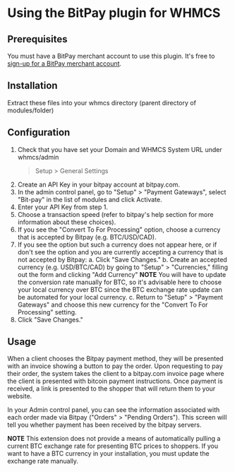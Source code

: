 # Using the BitPay plugin for WHMCS

## Prerequisites
You must have a BitPay merchant account to use this plugin.  It's free to [sign-up for a BitPay merchant account](https://bitpay.com/start).



## Installation

Extract these files into your whmcs directory (parent directory of
modules/folder)

## Configuration

1. Check that you have set your Domain and WHMCS System URL under whmcs/admin
   > Setup > General Settings
2. Create an API Key in your bitpay account at bitpay.com.
3. In the admin control panel, go to "Setup" > "Payment Gateways", select
   "Bit-pay" in the list of modules and click Activate.
4. Enter your API Key from step 1. 
5. Choose a transaction speed (refer to bitpay's help section for more
   information about these choices).
6. If you see the "Convert To For Processing" option, choose a currency that is
   accepted by Bitpay (e.g. BTC/USD/CAD).
7. If you see the option but such a currency does not appear here, or if don't
   see the option and you are currently accepting a currency that is not
   accepted by Bitpay:
   a. Click "Save Changes."
   b. Create an accepted currency (e.g. USD/BTC/CAD) by going to "Setup" >
      "Currencies," filling out the form and clicking "Add Currency" **NOTE**
      You will have to update the conversion rate manually for BTC, so it's
      advisable here to choose your local currency over BTC since the BTC
      exchange rate update can be automated for your local currency.
   c. Return to "Setup" > "Payment Gateways" and choose this new currency for
      the "Convert To For Processing" setting.
8. Click "Save Changes."

## Usage

When a client chooses the Bitpay payment method, they will be presented with an
invoice showing a button to pay the order.  Upon requesting to pay their order,
the system takes the client to a bitpay.com invoice page where the client is
presented with bitcoin payment instructions.  Once payment is received, a link
is presented to the shopper that will return them to your website.

In your Admin control panel, you can see the information associated with each
order made via Bitpay ("Orders" > "Pending Orders").  This screen will tell
you whether payment has been received by the bitpay servers.  

**NOTE** This extension does not provide a means of automatically pulling a
current BTC exchange rate for presenting BTC prices to shoppers.  If you want to
have a BTC currency in your installation, you must update the exchange rate
manually.
